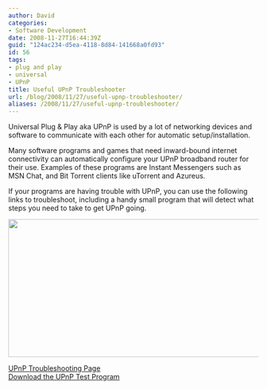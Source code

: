```yaml
---
author: David
categories:
- Software Development
date: 2008-11-27T16:44:39Z
guid: "124ac234-d5ea-4118-8d84-141668a0fd93"
id: 56
tags:
- plug and play
- universal
- UPnP
title: Useful UPnP Troubleshooter
url: /blog/2008/11/27/useful-upnp-troubleshooter/
aliases: /2008/11/27/useful-upnp-troubleshooter/
---
```


Universal Plug & Play aka UPnP is used by a lot of networking devices and software to communicate with each other for automatic setup/installation.

Many software programs and games that need inward-bound internet connectivity can automatically configure your UPnP broadband router for their use. Examples of these programs are Instant Messengers such as MSN Chat, and Bit Torrent clients like uTorrent and Azureus.

If your programs are having trouble with UPnP, you can use the following links to troubleshoot, including a handy small program that will detect what steps you need to take to get UPnP going.

<img class="alignnone" title="UPnP Test Program" src="https://fp.mgillespie.plus.com/upnphe3.jpg" alt="" width="542" height="278" />

<a href="https://fp.mgillespie.plus.com/upnphelp.htm" target="_blank">UPnP Troubleshooting Page<br /> </a><a href="https://www.junegillespie.plus.com/UPnPTest.exe" target="_blank">Download the UPnP Test Program</a>
